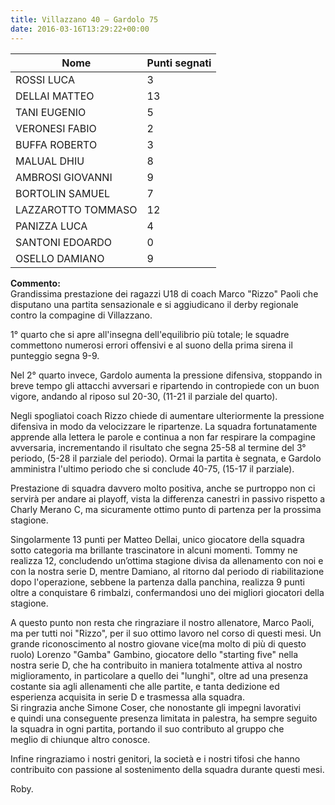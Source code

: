 ```yaml
---
title: Villazzano 40 – Gardolo 75
date: 2016-03-16T13:29:22+00:00
---
```

| **Nome** | **Punti segnati** |
| -------- | ----------------- |
| ROSSI LUCA | 3 |
| DELLAI MATTEO | 13 |
| TANI EUGENIO | 5 |
| VERONESI FABIO | 2 |
| BUFFA ROBERTO | 3 |
| MALUAL DHIU | 8 |
| AMBROSI GIOVANNI | 9 |
| BORTOLIN SAMUEL | 7 |
| LAZZAROTTO TOMMASO | 12 |
| PANIZZA LUCA | 4 |
| SANTONI EDOARDO | 0 |
| OSELLO DAMIANO | 9 |

**Commento:**  
Grandissima prestazione dei ragazzi U18 di coach Marco "Rizzo" Paoli che disputano una partita sensazionale e si aggiudicano il derby regionale contro la compagine di Villazzano.

1° quarto che si apre all'insegna dell'equilibrio più totale; le squadre commettono numerosi errori offensivi e al suono della prima sirena il punteggio segna 9­-9.

Nel 2° quarto invece, Gardolo aumenta la pressione difensiva, stoppando in breve tempo gli attacchi avversari e ripartendo in contropiede con un buon vigore, andando al riposo sul 20-­30, (11-­21 il parziale del quarto).

Negli spogliatoi coach Rizzo chiede di aumentare ulteriormente la pressione difensiva in modo da velocizzare le ripartenze. La squadra fortunatamente apprende alla lettera le parole e continua a non far respirare la compagine avversaria, incrementando il risultato che segna 25­-58 al termine del 3° periodo, (5-­28 il parziale del periodo). Ormai la partita è segnata, e Gardolo amministra l'ultimo periodo che si conclude 40­-75, (15­-17 il parziale).

Prestazione di squadra davvero molto positiva, anche se purtroppo non ci servirà per andare ai playoff, vista la differenza canestri in passivo rispetto a Charly Merano C, ma sicuramente ottimo punto di partenza per la prossima stagione.

Singolarmente 13 punti per Matteo Dellai, unico giocatore della squadra sotto categoria ma brillante trascinatore in alcuni momenti. Tommy ne realizza 12, concludendo un’ottima stagione divisa da allenamento con noi e con la nostra serie D, mentre Damiano, al ritorno dal periodo di riabilitazione dopo l'operazione, sebbene la partenza dalla panchina, realizza 9 punti oltre a conquistare 6 rimbalzi, confermandosi uno dei migliori giocatori della stagione.

A questo punto non resta che ringraziare il nostro allenatore, Marco Paoli, ma per tutti noi "Rizzo", per il suo ottimo lavoro nel corso di questi mesi. Un grande riconoscimento al nostro giovane vice(ma molto di più di questo ruolo) Lorenzo "Gamba" Gambino, giocatore dello "starting five" nella nostra serie D, che ha contribuito in maniera totalmente attiva al nostro miglioramento, in particolare a quello dei "lunghi", oltre ad una presenza costante sia agli allenamenti che alle partite, e tanta dedizione ed esperienza acquisita in serie D e trasmessa alla squadra.  
Si ringrazia anche Simone Coser, che nonostante gli impegni lavorativi  
e quindi una conseguente presenza limitata in palestra, ha sempre seguito  
la squadra in ogni partita, portando il suo contributo al gruppo che  
meglio di chiunque altro conosce.

Infine ringraziamo i nostri genitori, la società e i nostri tifosi che hanno contribuito con passione al sostenimento della squadra durante questi mesi.

Roby.